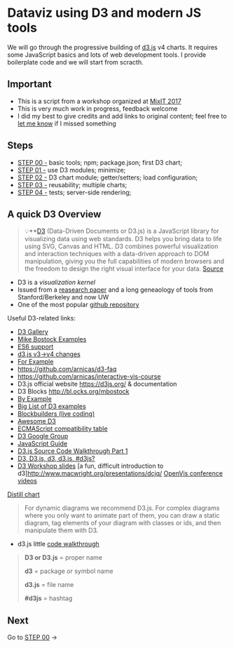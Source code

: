 # Dataviz using D3 and modern JS tools

We will go through the progressive building of [d3.js](https://d3js.org/) v4 charts. It requires some JavaScript basics and lots of web development tools. I provide boilerplate code and we will start from scracth.

## Important

* This is a script from a workshop organized at [MixIT 2017](https://mixitconf.org/en/2017/la-dataviz-avancee-sur-le-web-en-javascript-avec-d3-js)
* This is very much work in progress, feedback welcome
* I did my best to give credits and add links to original content; feel free to [let me know](https://github.com/romsson/mixit17-advanced-dataviz-d3js/issues) if I missed something

## Steps

* [STEP 00 -](00/) basic tools; npm; package.json; first D3 chart;
* [STEP 01 -](01/) use D3 modules; minimize;
* [STEP 02 -](02/) D3 chart module; getter/setters; load configuration;
* [STEP 03 -](03/) reusability; multiple charts; 
* [STEP 04 -](04/) tests; server-side rendering;

## A quick D3 Overview

>💡**[D3](https://d3js.org/) (Data-Driven Documents or D3.js) is a JavaScript library for visualizing data using web standards. D3 helps you bring data to life using SVG, Canvas and HTML. D3 combines powerful visualization and interaction techniques with a data-driven approach to DOM manipulation, giving you the full capabilities of modern browsers and the freedom to design the right visual interface for your data. [Source](https://github.com/d3/d3/wiki)

* D3 is a *visualization kernel*
* Issued from a [reasearch paper](http://vis.stanford.edu/files/2011-D3-InfoVis.pdf) and a long geneaology of tools from Stanford/Berkeley and now UW
* One of the most popular [github repository](https://github.com/search?o=desc&q=stars%3A%3E1&ref=searchresults&s=stars&type=Repositories&utf8=%E2%9C%93)

Useful D3-related links:

* [D3 Gallery](https://github.com/d3/d3/wiki/Gallery)
* [Mike Bostock Examples](https://bl.ocks.org/mbostock) 
* [ES6 support](https://kangax.github.io/compat-table/es6/)
* [d3.js v3→v4 changes](https://github.com/d3/d3/blob/master/CHANGES.md)
* [For Example](https://bost.ocks.org/mike/example/)
* https://github.com/arnicas/d3-faq
* https://github.com/arnicas/interactive-vis-course
* D3.js official website https://d3js.org/ & documentation
* D3 Blocks http://bl.ocks.org/mbostock
* [By Example](https://bost.ocks.org/mike/example/)  
* [Big List of D3 examples](http://christopheviau.com/d3list/) 
* [Blockbuilders (live coding)](http://blockbuilder.org/) 
* [Awesome D3](https://github.com/romsson/awesome-d3)
* [ECMAScript compatibility table](https://kangax.github.io/compat-table/es6/)
* [D3 Google Group](http://groups.google.com/group/d3-js)
* [JavaScript Guide](https://developer.mozilla.org/en-US/docs/Web/JavaScript/Guide)
* [D3.js Source Code Walkthrough Part 1](http://prajitr.github.io/d3-source-walkthrough-pt1/)
* [D3, D3.js, d3, d3.js, #d3js?](https://twitter.com/d3js_org/status/827181063508209664)
* [D3 Workshop slides](https://bost.ocks.org/mike/d3/workshop/#0)
[a fun, difficult introduction to d3]http://www.macwright.org/presentations/dcjq/
[OpenVis conference videos](https://openvisconf.com/)

[Distill chart](http://distill.pub/guide/)

> For dynamic diagrams we recommend D3.js. For complex diagrams where you only want to animate part of them, you can draw a static diagram, tag elements of your diagram with classes or ids, and then manipulate them with D3.

* d3.js little [code walkthrough](http://prajitr.github.io/d3-source-walkthrough-pt1/)

> **D3 or D3.js** = proper name
> 
> **d3** = package or symbol name
> 
> **d3.js** = file name
> 
> **&#35;d3js** = hashtag

## Next

Go to [STEP 00](00/) →
